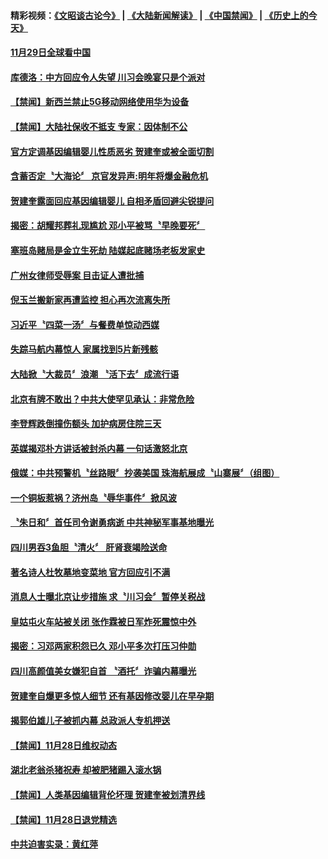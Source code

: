 #### 精彩视频：[《文昭谈古论今》](https://github.com/gfw-breaker/wenzhao/blob/master/README.md?t=11300031) | [《大陆新闻解读》](https://github.com/gfw-breaker/ntdtv-comedy/blob/master/README.md?t=11300031) | [《中国禁闻》](https://github.com/gfw-breaker/ntdtv-news/blob/master/README.md?t=11300031) | [《历史上的今天》](https://github.com/gfw-breaker/today-in-history/blob/master/README.md?t=11300031) 

#### [11月29日全球看中国](../pages/news204/a1401342.md?t=11300031) 

#### [库德洛：中方回应令人失望 川习会晚宴只是个派对](../pages/news204/a1401334.md?t=11300031) 

#### [【禁闻】新西兰禁止5G移动网络使用华为设备](../pages/news204/a1401327.md?t=11300031) 

#### [【禁闻】大陆社保收不抵支 专家：因体制不公](../pages/news204/a1401326.md?t=11300031) 

#### [官方定调基因编辑婴儿性质恶劣 贺建奎或被全面切割](../pages/news204/a1401317.md?t=11300031) 

#### [含蓄否定〝大海论〞 京官发异声:明年将爆金融危机](../pages/news204/a1401198.md?t=11300031) 

#### [贺建奎露面回应基因编辑婴儿 自相矛盾回避尖锐提问](../pages/news204/a1401169.md?t=11300031) 

#### [揭密：胡耀邦葬礼现尴尬 邓小平被骂〝早晚要死〞](../pages/news204/a1400067.md?t=11300031) 

#### [塞班岛赌局是金立生死劫 陆媒起底赌场老板发家史](../pages/news204/a1401244.md?t=11300031) 

#### [广州女律师受辱案 目击证人遭批捕](../pages/news204/a1401295.md?t=11300031) 

#### [倪玉兰搬新家再遭监控 担心再次流离失所](../pages/news204/a1401294.md?t=11300031) 


#### [习近平〝四菜一汤〞与餐费单惊动西媒](../pages/news204/a1401271.md?t=11300031) 

#### [失踪马航内幕惊人 家属找到5片新残骸](../pages/news204/a1401292.md?t=11300031) 

#### [大陆掀〝大裁员〞浪潮 〝活下去〞成流行语](../pages/news204/a1401290.md?t=11300031) 

#### [北京有牌不敢出？中共大使罕见承认：非常危险](../pages/news204/a1401108.md?t=11300031) 

#### [李登辉跌倒撞伤额头 加护病房住院三天](../pages/news204/a1401281.md?t=11300031) 

#### [英媒揭邓朴方讲话被封杀内幕  一句话激怒北京](../pages/news204/a1401060.md?t=11300031) 

#### [俄媒：中共预警机〝丝路眼〞抄袭美国 珠海航展成〝山寨展〞（组图）](../pages/news204/a1401276.md?t=11300031) 

#### [一个铜板惹祸？济州岛〝辱华事件〞掀风波](../pages/news204/a1401247.md?t=11300031) 

#### [〝朱日和〞首任司令谢勇病逝  中共神秘军事基地曝光](../pages/news204/a1401263.md?t=11300031) 

#### [四川男吞3鱼胆〝清火〞 肝肾衰竭险送命](../pages/news204/a1401269.md?t=11300031) 

#### [著名诗人杜牧墓地变菜地 官方回应引不满](../pages/news204/a1401264.md?t=11300031) 

#### [消息人士曝北京让步措施 求〝川习会〞暂停关税战](../pages/news204/a1401233.md?t=11300031) 

#### [皇姑屯火车站被关闭 张作霖被日军炸死震惊中外](../pages/news204/a1401238.md?t=11300031) 


#### [揭密：习邓两家积怨已久 邓小平多次打压习仲勋](../pages/news204/a1401086.md?t=11300031) 

#### [四川高颜值美女嫌犯自首 〝酒托〞诈骗内幕曝光](../pages/news204/a1401219.md?t=11300031) 

#### [贺建奎自爆更多惊人细节  还有基因修改婴儿在早孕期](../pages/news204/a1401173.md?t=11300031) 

#### [揭郭伯雄儿子被抓内幕 总政派人专机押送](../pages/news204/a1401138.md?t=11300031) 

#### [【禁闻】11月28日维权动态](../pages/news204/a1401220.md?t=11300031) 

#### [湖北老翁杀猪祝寿 却被肥猪踢入滚水锅](../pages/news204/a1401137.md?t=11300031) 

#### [【禁闻】人类基因编辑背伦坏理 贺建奎被划清界线](../pages/news204/a1401208.md?t=11300031) 

#### [【禁闻】11月28日退党精选](../pages/news204/a1401207.md?t=11300031) 

#### [中共迫害实录：黄红萍](../pages/news204/a1401205.md?t=11300031) 

